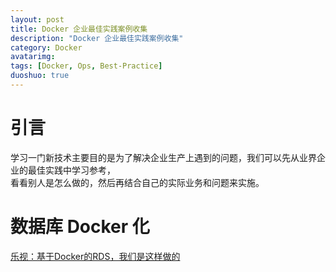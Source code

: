 ```yaml
---
layout: post
title: Docker 企业最佳实践案例收集
description: "Docker 企业最佳实践案例收集"
category: Docker
avatarimg:
tags: [Docker, Ops, Best-Practice]
duoshuo: true
---
```


# 引言
学习一门新技术主要目的是为了解决企业生产上遇到的问题，我们可以先从业界企业的最佳实践中学习参考，  
看看别人是怎么做的，然后再结合自己的实际业务和问题来实施。

# 数据库 Docker 化
[乐视：基于Docker的RDS，我们是这样做的](http://mp.weixin.qq.com/s?__biz=MzA4Nzg5Nzc5OA==&mid=2651662244&idx=1&sn=df48003cfa9bb339702cda63a88249f6&mpshare=1&scene=1&srcid=1007oCXGygTZv8KXuJTdSH0A#rd)  
